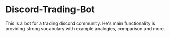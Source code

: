 # Discord-Trading-Bot
This is a bot for a trading discord community. He's main functionality is providing strong vocabulary with example analogies, comparison and more.
